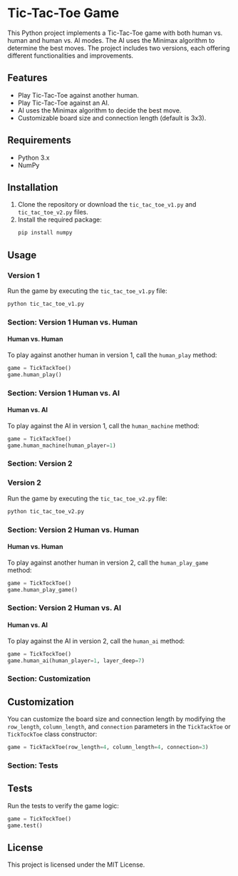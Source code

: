# Tic-Tac-Toe Game

This Python project implements a Tic-Tac-Toe game with both human vs. human and human vs. AI modes. The AI uses the Minimax algorithm to determine the best moves. The project includes two versions, each offering different functionalities and improvements.

## Features
- Play Tic-Tac-Toe against another human.
- Play Tic-Tac-Toe against an AI.
- AI uses the Minimax algorithm to decide the best move.
- Customizable board size and connection length (default is 3x3).

## Requirements
- Python 3.x
- NumPy

## Installation
1. Clone the repository or download the `tic_tac_toe_v1.py` and `tic_tac_toe_v2.py` files.
2. Install the required package:
    ```bash
    pip install numpy
    ```
## Usage

### Version 1
Run the game by executing the `tic_tac_toe_v1.py` file:
```bash
python tic_tac_toe_v1.py
```

### Section: Version 1 Human vs. Human
#### Human vs. Human
To play against another human in version 1, call the `human_play` method:
```python
game = TickTackToe()
game.human_play()
```

### Section: Version 1 Human vs. AI
#### Human vs. AI
To play against the AI in version 1, call the `human_machine` method:
```python
game = TickTackToe()
game.human_machine(human_player=1)
```


### Section: Version 2
### Version 2
Run the game by executing the `tic_tac_toe_v2.py` file:
```bash
python tic_tac_toe_v2.py
```

### Section: Version 2 Human vs. Human
#### Human vs. Human
To play against another human in version 2, call the `human_play_game` method:
```python
game = TickTockToe()
game.human_play_game()
```

### Section: Version 2 Human vs. AI
#### Human vs. AI
To play against the AI in version 2, call the `human_ai` method:
```python
game = TickTockToe()
game.human_ai(human_player=1, layer_deep=7)
```


### Section: Customization
## Customization
You can customize the board size and connection length by modifying the `row_length`, `column_length`, and `connection` parameters in the `TickTackToe` or `TickTockToe` class constructor:
```python
game = TickTackToe(row_length=4, column_length=4, connection=3)
```

### Section: Tests
## Tests
Run the tests to verify the game logic:
```python
game = TickTockToe()
game.test()
```
## License
This project is licensed under the MIT License.